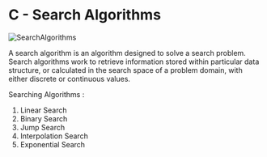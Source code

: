 # C - Search Algorithms

![SearchAlgorithms](https://miro.medium.com/max/720/1*oXLvBVY09V95bAjy-Y-iDA.webp)

 A search algorithm is an algorithm designed to solve a search problem. Search algorithms work to retrieve information stored within particular data structure, or calculated in the search space of a problem domain, with either discrete or continuous values.

 Searching Algorithms :
1. Linear Search
2. Binary Search
3. Jump Search
4. Interpolation Search
5. Exponential Search
